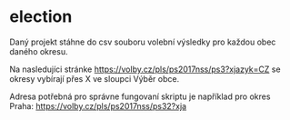 # election

Daný projekt stáhne do csv souboru volební výsledky pro každou obec daného okresu.

Na nasledujíci stránke <https://volby.cz/pls/ps2017nss/ps3?xjazyk=CZ> 
se okresy vybírají přes X ve sloupci Výběr obce.

Adresa potřebná pro správne fungovaní skriptu je například pro okres Praha: 
<https://volby.cz/pls/ps2017nss/ps32?xja>
